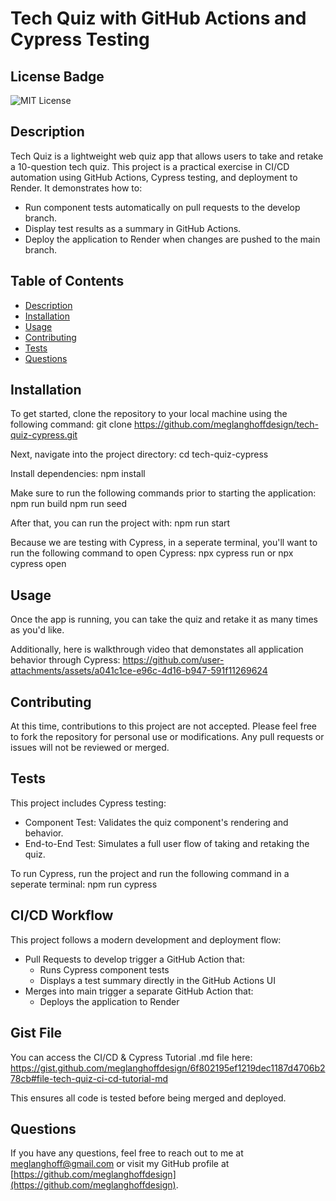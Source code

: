 # Tech Quiz with GitHub Actions and Cypress Testing

## License Badge
![MIT License](https://img.shields.io/badge/License-MIT-blue.svg)

## Description
Tech Quiz is a lightweight web quiz app that allows users to take and retake a 10-question tech quiz. This project is a practical exercise in CI/CD automation using GitHub Actions, Cypress testing, and deployment to Render.
It demonstrates how to:
- Run component tests automatically on pull requests to the develop branch.
- Display test results as a summary in GitHub Actions.
- Deploy the application to Render when changes are pushed to the main branch.

## Table of Contents
- [Description](#description)
- [Installation](#installation)
- [Usage](#usage)
- [Contributing](#contributing)
- [Tests](#tests)
- [Questions](#questions)

## Installation
To get started, clone the repository to your local machine using the following command:
git clone https://github.com/meglanghoffdesign/tech-quiz-cypress.git

Next, navigate into the project directory:
cd tech-quiz-cypress

Install dependencies:
npm install

Make sure to run the following commands prior to starting the application:
npm run build 
npm run seed

After that, you can run the project with:
npm run start

Because we are testing with Cypress, in a seperate terminal, you'll want to run the following command to open Cypress:
npx cypress run or npx cypress open

## Usage
Once the app is running, you can take the quiz and retake it as many times as you'd like.

Additionally, here is walkthrough video that demonstates all application behavior through Cypress: 
https://github.com/user-attachments/assets/a041c1ce-e96c-4d16-b947-591f11269624

## Contributing
At this time, contributions to this project are not accepted. Please feel free to fork the repository for personal use or modifications. Any pull requests or issues will not be reviewed or merged.

## Tests
This project includes Cypress testing:
- Component Test: Validates the quiz component's rendering and behavior.
- End-to-End Test: Simulates a full user flow of taking and retaking the quiz.

To run Cypress, run the project and run the following command in a seperate terminal:
npm run cypress

## CI/CD Workflow
This project follows a modern development and deployment flow:
- Pull Requests to develop trigger a GitHub Action that:
     - Runs Cypress component tests
     - Displays a test summary directly in the GitHub Actions UI
- Merges into main trigger a separate GitHub Action that:
     - Deploys the application to Render

## Gist File
You can access the CI/CD & Cypress Tutorial .md file here: https://gist.github.com/meglanghoffdesign/6f802195ef1219dec1187d4706b278cb#file-tech-quiz-ci-cd-tutorial-md

This ensures all code is tested before being merged and deployed.

## Questions
If you have any questions, feel free to reach out to me at [meglanghoff@gmail.com](mailto:meglanghoff@gmail.com) or visit my GitHub profile at [https://github.com/meglanghoffdesign](https://github.com/meglanghoffdesign).
